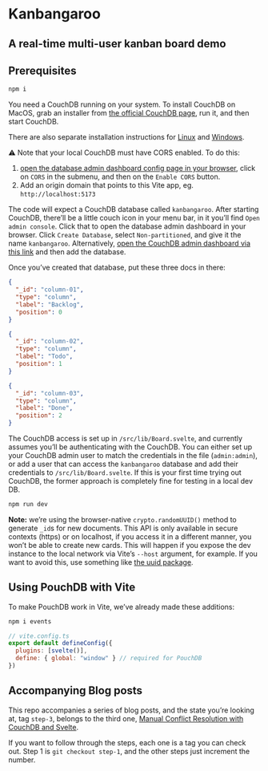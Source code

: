 # Kanbangaroo
## A real-time multi-user kanban board demo

## Prerequisites

```bash
npm i
```

You need a CouchDB running on your system. To install CouchDB on MacOS, grab an installer from [the official CouchDB page](https://couchdb.apache.org/#download), run it, and then start CouchDB.

There are also separate installation instructions for [Linux](http://docs.couchdb.org/en/stable/install/unix.html) and [Windows](http://docs.couchdb.org/en/stable/install/windows.html).

⚠️ Note that your local CouchDB must have CORS enabled. To do this:
1.  [open the database admin dashboard config page in your browser](http://127.0.0.1:5984/_utils/#_config), click on `CORS` in the submenu, and then on the `Enable CORS` button. 
2.  Add an origin domain that points to this Vite app, eg. `http://localhost:5173`

The code will expect a CouchDB database called `kanbangaroo`. After starting CouchDB, there’ll be a little couch icon in your menu bar, in it you’ll find `Open admin console`. Click that to open the database admin dashboard in your browser. Click `Create Database`, select `Non-partitioned`, and give it the name `kanbangaroo`. Alternatively, [open the CouchDB admin dashboard via this link](http://127.0.0.1:5984/_utils/#/_all_dbs) and then add the database.

Once you’ve created that database, put these three docs in there:

```json
{
  "_id": "column-01",
  "type": "column",
  "label": "Backlog",
  "position": 0
}

{
  "_id": "column-02",
  "type": "column",
  "label": "Todo",
  "position": 1
}

{
  "_id": "column-03",
  "type": "column",
  "label": "Done",
  "position": 2
}
```

The CouchDB access is set up in `/src/lib/Board.svelte`, and currently assumes you’ll be authenticating with the CouchDB. You can either set up your CouchDB admin user to match the credentials in the file (`admin:admin`), or add a user that can access the `kanbangaroo` database and add their credentials to `/src/lib/Board.svelte`. If this is your first time trying out CouchDB, the former approach is completely fine for testing in a local dev DB.

```bash
npm run dev
```

**Note:** we’re using the browser-native `crypto.randomUUID()` method to generate `_id`s for new documents. This API is only available in secure contexts (https) or on localhost, if you access it in a different manner, you won’t be able to create new cards. This will happen if you expose the dev instance to the local network via Vite’s `--host` argument, for example. If you want to avoid this, use something like [the uuid package](https://www.npmjs.com/package/uuid).

## Using PouchDB with Vite

To make PouchDB work in Vite, we’ve already made these additions:

```bash
npm i events
```

```js
// vite.config.ts
export default defineConfig({
  plugins: [svelte()],
  define: { global: "window" } // required for PouchDB
})
```

## Accompanying Blog posts

This repo accompanies a series of blog posts, and the state you’re looking at, tag `step-3`, belongs to the third one, [Manual Conflict Resolution with CouchDB and Svelte](https://neighbourhood.ie/blog/2024/12/18/manual-conflict-resolution-with-couchdb-and-svelte).

If you want to follow through the steps, each one is a tag you can check out. Step 1 is `git checkout step-1`, and the other steps just increment the number.
